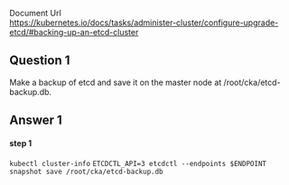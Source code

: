 Document Url  
https://kubernetes.io/docs/tasks/administer-cluster/configure-upgrade-etcd/#backing-up-an-etcd-cluster

## Question 1
Make a backup of etcd and save it on the master node at /root/cka/etcd-backup.db.
## Answer 1
#### step 1
`kubectl cluster-info`
`ETCDCTL_API=3 etcdctl --endpoints $ENDPOINT snapshot save /root/cka/etcd-backup.db`